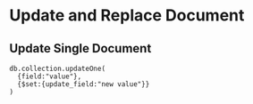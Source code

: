 # Update and Replace Document

## Update Single Document

```
db.collection.updateOne(
  {field:"value"},
  {$set:{update_field:"new value"}}
)
```
